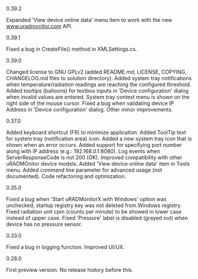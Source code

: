 0.39.2

 Expanded 'View device online data' menu item to work with the new www.uradmonitor.com API.

0.39.1

 Fixed a bug in CreateFile() method in XMLSettings.cs.

0.39.0

 Changed license to GNU GPLv2 (added README.md, LICENSE, COPYING, CHANGELOG.md files to solution directory).
 Added system tray notifications when temperature/radiation readings are reaching the configured threshold.
 Added tooltips (balloons) for textbox inputs in 'Device configuration' dialog when invalid values are entered.
 System tray context menu is shown on the right side of the mouse cursor.
 Fixed a bug when validating device IP Address in 'Device configuration' dialog.
 Other minor improvements.

0.37.0
 
 Added keyboard shortcut (F9) to minimize application.
 Added ToolTip text for system tray (notification area) icon.
 Added a new system tray icon that is shown when an error occurs.
 Added support for specifying port number along with IP address (e.g.: 192.168.0.1:8080).
 Log events when ServerResponseCode is not 200 (OK).
 Improved compatibility with other uRADMOnitor device models.
 Added 'View device online data' item in Tools menu.
 Added command line parameter for advanced usage (not documented).
 Code refactoring and optimization.

0.35.0

 Fixed a bug when 'Start uRADMonitorX with Windows' option was unchecked, startup registry key was not deleted from Windows registry.
 Fixed radiation unit cpm (counts per minute) to be showed in lower case instead of upper case.
 Fixed 'Pressure' label is disabled (grayed out) when device has no pressure sensor.

0.33.0

 Fixed a bug in logging function.
 Improved UI/UX.

0.28.0

 First preview version. No release history before this.